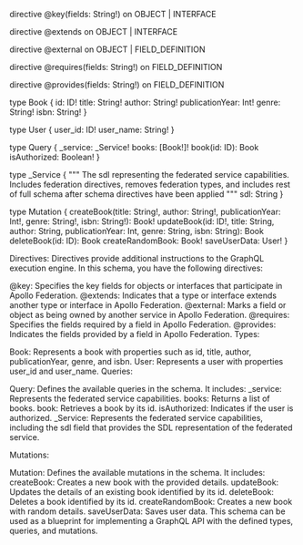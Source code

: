 directive @key(fields: String!) on OBJECT | INTERFACE

directive @extends on OBJECT | INTERFACE

directive @external on OBJECT | FIELD_DEFINITION

directive @requires(fields: String!) on FIELD_DEFINITION

directive @provides(fields: String!) on FIELD_DEFINITION

type Book {
  id: ID!
  title: String!
  author: String!
  publicationYear: Int!
  genre: String!
  isbn: String!
}

type User {
  user_id: ID!
  user_name: String!
}

type Query {
  _service: _Service!
  books: [Book!]!
  book(id: ID): Book
  isAuthorized: Boolean!
}

type _Service {
  """
  The sdl representing the federated service capabilities. Includes federation directives, removes federation types, and includes rest of full schema after schema directives have been applied
  """
  sdl: String
}

type Mutation {
  createBook(title: String!, author: String!, publicationYear: Int!, genre: String!, isbn: String!): Book!
  updateBook(id: ID!, title: String, author: String, publicationYear: Int, genre: String, isbn: String): Book
  deleteBook(id: ID): Book
  createRandomBook: Book!
  saveUserData: User!
}

Directives: Directives provide additional instructions to the GraphQL execution engine. In this schema, you have the following directives:

@key: Specifies the key fields for objects or interfaces that participate in Apollo Federation.
@extends: Indicates that a type or interface extends another type or interface in Apollo Federation.
@external: Marks a field or object as being owned by another service in Apollo Federation.
@requires: Specifies the fields required by a field in Apollo Federation.
@provides: Indicates the fields provided by a field in Apollo Federation.
Types:

Book: Represents a book with properties such as id, title, author, publicationYear, genre, and isbn.
User: Represents a user with properties user_id and user_name.
Queries:

Query: Defines the available queries in the schema. It includes:
_service: Represents the federated service capabilities.
books: Returns a list of books.
book: Retrieves a book by its id.
isAuthorized: Indicates if the user is authorized.
_Service: Represents the federated service capabilities, including the sdl field that provides the SDL representation of the federated service.

Mutations:

Mutation: Defines the available mutations in the schema. It includes:
createBook: Creates a new book with the provided details.
updateBook: Updates the details of an existing book identified by its id.
deleteBook: Deletes a book identified by its id.
createRandomBook: Creates a new book with random details.
saveUserData: Saves user data.
This schema can be used as a blueprint for implementing a GraphQL API with the defined types, queries, and mutations.